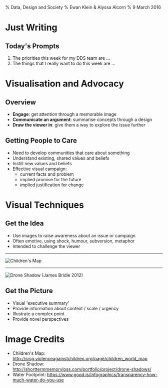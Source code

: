 % Data, Design and Society
% Ewan Klein &amp; Alyssa Alcorn
% 9  March 2016


# Just Writing

## Today's Prompts

1. The priorities this week for my DDS team are ...
2. The things that I really want to do this week are ...

# Visualisation and Advocacy

## Overview

* **Engage**: get attention through a memorable image
* **Communicate an argument**: summarise concepts through a design
* **Draw the viewer in**: give them a way to explore the issue further

## Getting People to Care

* Need to develop communities that care about something
* Understand existing, shared values and beliefs
* Instill new values and beliefs
* Effective visual campaign:
	* current facts and problem
	* implied promise for the future
	* implied justification for change



# Visual Techniques

## Get the Idea

* Use images to raise awareness about an issue or campaign
* Often emotive, using shock, humour, subversion, metaphor
* Intended to challenge the viewer

---


![Children's Map](http://srsg.violenceagainstchildren.org/sites/default/files/maps/children_map/children_map_2014.jpg)

---

![Drone Shadow (James Bridle 2012)](https://farm9.staticflickr.com/8464/8075642816_8db62e0779_h.jpg)

## Get the Picture

* Visual 'executive summary'
* Provide information about context / scale / urgency
* Illustrate a complex point
* Provide novel perspectives


# Image Credits


* Children's Map: <http://srsg.violenceagainstchildren.org/page/children_world_map>
* Drone Shadow: <http://shorttermmemoryloss.com/portfolio/project/drone-shadows/>
* Water Footprint: <https://www.good.is/infographics/transparency-how-much-water-do-you-use>
